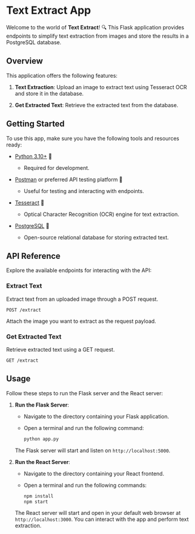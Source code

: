 
# Text Extract App

Welcome to the world of **Text Extract**! 🔍 This Flask application provides endpoints to simplify text extraction from images and store the results in a PostgreSQL database.

## Overview

This application offers the following features:

1. **Text Extraction**: Upload an image to extract text using Tesseract OCR and store it in the database.

2. **Get Extracted Text**: Retrieve the extracted text from the database.

## Getting Started

To use this app, make sure you have the following tools and resources ready:

- [Python 3.10+](https://www.python.org/downloads/) 🐍
  - Required for development.
  
- [Postman](https://www.postman.com/downloads/) or preferred API testing platform 🚀
  - Useful for testing and interacting with endpoints.
  
- [Tesseract](https://github.com/tesseract-ocr/tesseract) 📄
  - Optical Character Recognition (OCR) engine for text extraction.
  
- [PostgreSQL](https://www.postgresql.org/download/) 🐘
  - Open-source relational database for storing extracted text.

## API Reference

Explore the available endpoints for interacting with the API:

### Extract Text

Extract text from an uploaded image through a POST request.

```http
POST /extract
```

Attach the image you want to extract as the request payload.

### Get Extracted Text

Retrieve extracted text using a GET request.

```http
GET /extract
```

## Usage

Follow these steps to run the Flask server and the React server:

1. **Run the Flask Server**:

   - Navigate to the directory containing your Flask application.
   - Open a terminal and run the following command:

     ```bash
     python app.py
     ```

   The Flask server will start and listen on `http://localhost:5000`.

2. **Run the React Server**:

   - Navigate to the directory containing your React frontend.
   - Open a terminal and run the following commands:

     ```bash
     npm install
     npm start
     ```

   The React server will start and open in your default web browser at `http://localhost:3000`. You can interact with the app and perform text extraction.